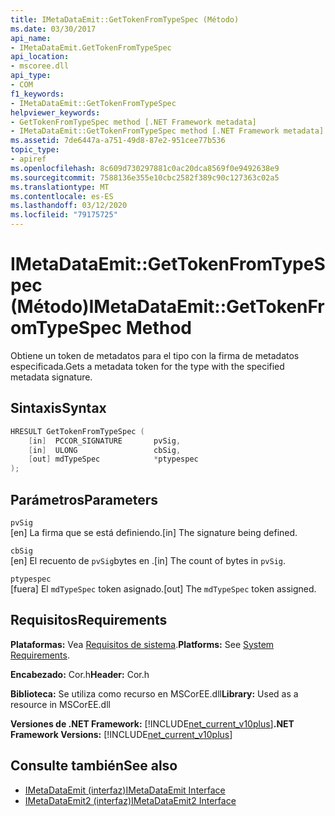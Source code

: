 ```yaml
---
title: IMetaDataEmit::GetTokenFromTypeSpec (Método)
ms.date: 03/30/2017
api_name:
- IMetaDataEmit.GetTokenFromTypeSpec
api_location:
- mscoree.dll
api_type:
- COM
f1_keywords:
- IMetaDataEmit::GetTokenFromTypeSpec
helpviewer_keywords:
- GetTokenFromTypeSpec method [.NET Framework metadata]
- IMetaDataEmit::GetTokenFromTypeSpec method [.NET Framework metadata]
ms.assetid: 7de6447a-a751-49d8-87e2-951cee77b536
topic_type:
- apiref
ms.openlocfilehash: 8c609d730297881c0ac20dca8569f0e9492638e9
ms.sourcegitcommit: 7588136e355e10cbc2582f389c90c127363c02a5
ms.translationtype: MT
ms.contentlocale: es-ES
ms.lasthandoff: 03/12/2020
ms.locfileid: "79175725"
---
```

# <a name="imetadataemitgettokenfromtypespec-method"></a><span data-ttu-id="54d91-102">IMetaDataEmit::GetTokenFromTypeSpec (Método)</span><span class="sxs-lookup"><span data-stu-id="54d91-102">IMetaDataEmit::GetTokenFromTypeSpec Method</span></span>
<span data-ttu-id="54d91-103">Obtiene un token de metadatos para el tipo con la firma de metadatos especificada.</span><span class="sxs-lookup"><span data-stu-id="54d91-103">Gets a metadata token for the type with the specified metadata signature.</span></span>  
  
## <a name="syntax"></a><span data-ttu-id="54d91-104">Sintaxis</span><span class="sxs-lookup"><span data-stu-id="54d91-104">Syntax</span></span>  
  
```cpp  
HRESULT GetTokenFromTypeSpec (
    [in]  PCCOR_SIGNATURE       pvSig,
    [in]  ULONG                 cbSig,
    [out] mdTypeSpec            *ptypespec
);  
```  
  
## <a name="parameters"></a><span data-ttu-id="54d91-105">Parámetros</span><span class="sxs-lookup"><span data-stu-id="54d91-105">Parameters</span></span>  
 `pvSig`  
 <span data-ttu-id="54d91-106">[en] La firma que se está definiendo.</span><span class="sxs-lookup"><span data-stu-id="54d91-106">[in] The signature being defined.</span></span>  
  
 `cbSig`  
 <span data-ttu-id="54d91-107">[en] El recuento de `pvSig`bytes en .</span><span class="sxs-lookup"><span data-stu-id="54d91-107">[in] The count of bytes in `pvSig`.</span></span>  
  
 `ptypespec`  
 <span data-ttu-id="54d91-108">[fuera] El `mdTypeSpec` token asignado.</span><span class="sxs-lookup"><span data-stu-id="54d91-108">[out] The `mdTypeSpec` token assigned.</span></span>  
  
## <a name="requirements"></a><span data-ttu-id="54d91-109">Requisitos</span><span class="sxs-lookup"><span data-stu-id="54d91-109">Requirements</span></span>  
 <span data-ttu-id="54d91-110">**Plataformas:** Vea [Requisitos de sistema](../../../../docs/framework/get-started/system-requirements.md).</span><span class="sxs-lookup"><span data-stu-id="54d91-110">**Platforms:** See [System Requirements](../../../../docs/framework/get-started/system-requirements.md).</span></span>  
  
 <span data-ttu-id="54d91-111">**Encabezado:** Cor.h</span><span class="sxs-lookup"><span data-stu-id="54d91-111">**Header:** Cor.h</span></span>  
  
 <span data-ttu-id="54d91-112">**Biblioteca:** Se utiliza como recurso en MSCorEE.dll</span><span class="sxs-lookup"><span data-stu-id="54d91-112">**Library:** Used as a resource in MSCorEE.dll</span></span>  
  
 <span data-ttu-id="54d91-113">**Versiones de .NET Framework:** [!INCLUDE[net_current_v10plus](../../../../includes/net-current-v10plus-md.md)]</span><span class="sxs-lookup"><span data-stu-id="54d91-113">**.NET Framework Versions:** [!INCLUDE[net_current_v10plus](../../../../includes/net-current-v10plus-md.md)]</span></span>  
  
## <a name="see-also"></a><span data-ttu-id="54d91-114">Consulte también</span><span class="sxs-lookup"><span data-stu-id="54d91-114">See also</span></span>

- [<span data-ttu-id="54d91-115">IMetaDataEmit (interfaz)</span><span class="sxs-lookup"><span data-stu-id="54d91-115">IMetaDataEmit Interface</span></span>](../../../../docs/framework/unmanaged-api/metadata/imetadataemit-interface.md)
- [<span data-ttu-id="54d91-116">IMetaDataEmit2 (interfaz)</span><span class="sxs-lookup"><span data-stu-id="54d91-116">IMetaDataEmit2 Interface</span></span>](../../../../docs/framework/unmanaged-api/metadata/imetadataemit2-interface.md)

